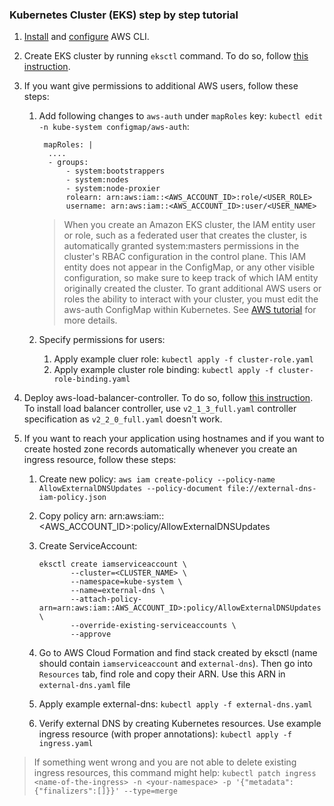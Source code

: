 ### Kubernetes Cluster (EKS) step by step tutorial

1. [Install](https://docs.aws.amazon.com/cli/latest/userguide/install-cliv2.html) and [configure](https://docs.aws.amazon.com/cli/latest/userguide/cli-configure-quickstart.html) AWS CLI.
2. Create EKS cluster by running `eksctl` command. To do so, follow [this instruction](https://docs.aws.amazon.com/eks/latest/userguide/getting-started-eksctl.html).

3. If you want give permissions to additional AWS users, follow these steps:

   1. Add following changes to `aws-auth` under `mapRoles` key: `kubectl edit -n kube-system configmap/aws-auth`:

      ```
       mapRoles: |
        ....
        - groups:
            - system:bootstrappers
            - system:nodes
            - system:node-proxier
            rolearn: arn:aws:iam::<AWS_ACCOUNT_ID>:role/<USER_ROLE>
            username: arn:aws:iam::<AWS_ACCOUNT_ID>:user/<USER_NAME>
      ```

      > When you create an Amazon EKS cluster, the IAM entity user or role, such as a federated user that creates the cluster, is automatically granted system:masters permissions in the cluster's RBAC configuration in the control plane. This IAM entity does not appear in the ConfigMap, or any other visible configuration, so make sure to keep track of which IAM entity originally created the cluster. To grant additional AWS users or roles the ability to interact with your cluster, you must edit the aws-auth ConfigMap within Kubernetes. See [AWS tutorial](https://docs.aws.amazon.com/eks/latest/userguide/add-user-role.html) for more details.

   2. Specify permissions for users:

      1. Apply example cluer role: `kubectl apply -f cluster-role.yaml`
      2. Apply example cluster role binding: `kubectl apply -f cluster-role-binding.yaml`

4. Deploy aws-load-balancer-controller. To do so, follow [this instruction](https://docs.aws.amazon.com/eks/latest/userguide/aws-load-balancer-controller.html). To install load balancer controller, use `v2_1_3_full.yaml` controller specification as `v2_2_0_full.yaml` doesn't work.

5. If you want to reach your application using hostnames and if you want to create hosted zone records automatically whenever you create an ingress resource, follow these steps:

   1. Create new policy: `aws iam create-policy --policy-name AllowExternalDNSUpdates --policy-document file://external-dns-iam-policy.json`

   2. Copy policy arn: arn:aws:iam::<AWS_ACCOUNT_ID>:policy/AllowExternalDNSUpdates

   3. Create ServiceAccount:

      ```
      eksctl create iamserviceaccount \
             --cluster=<CLUSTER_NAME> \
             --namespace=kube-system \
             --name=external-dns \
             --attach-policy-arn=arn:aws:iam::AWS_ACCOUNT_ID>:policy/AllowExternalDNSUpdates \
             --override-existing-serviceaccounts \
             --approve
      ```

   4. Go to AWS Cloud Formation and find stack created by eksctl (name should contain `iamserviceaccount` and `external-dns`). Then go into `Resources` tab, find role and copy their ARN. Use this ARN in `external-dns.yaml` file
   5. Apply example external-dns: `kubectl apply -f external-dns.yaml`
   6. Verify external DNS by creating Kubernetes resources. Use example ingress resource (with proper annotations): `kubectl apply -f ingress.yaml`

> If something went wrong and you are not able to delete existing ingress resources, this command might help: `kubectl patch ingress <name-of-the-ingress> -n <your-namespace> -p '{"metadata":{"finalizers":[]}}' --type=merge`
